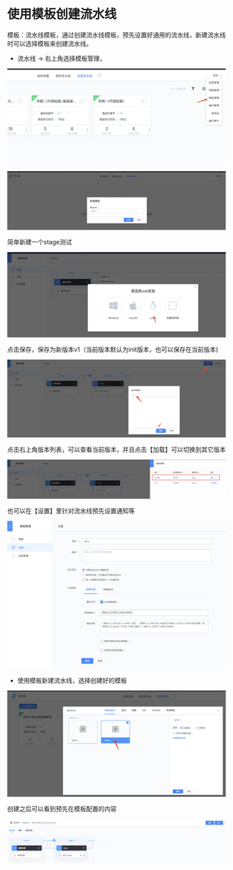 # 使用模板创建流水线

模板：流水线模板，通过创建流水线模板，预先设置好通用的流水线，新建流水线时可以选择模板来创建流水线。

* 流水线 -> 右上角选择模板管理，

![](../assets/image-20211212172908537.png)

![](../assets/image-20211212174045747.png)

简单新建一个stage测试

![](../assets/image-20211212193540068.png)

点击保存，保存为新版本v1（当前版本默认为init版本，也可以保存在当前版本)

![](../assets/image-20211212193812300.png)

点击右上角版本列表，可以查看当前版本，并且点击【加载】可以切换到其它版本

![](../assets/image-20211212194017063.png)

也可以在【设置】里针对流水线预先设置通知等

![](../assets/image-20211212215433258.png)

* 使用模板新建流水线，选择创建好的模板

![](../assets/image-20211212215811153.png)

创建之后可以看到预先在模板配置的内容

![](../assets/image-20211212215943119.png)